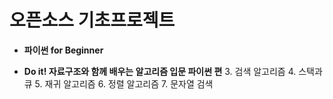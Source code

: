 # 오픈소스 기초프로젝트

- **파이썬 for Beginner**

- **Do it! 자료구조와 함께 배우는 알고리즘 입문 파이썬 편**
  3. 검색 알고리즘
  4. 스택과 큐
  5. 재귀 알고리즘
  6. 정렬 알고리즘
  7. 문자열 검색
